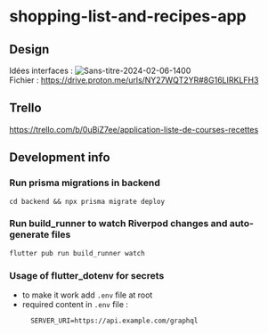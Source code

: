 # shopping-list-and-recipes-app

## Design

Idées interfaces :
![Sans-titre-2024-02-06-1400](https://github.com/theiereman/shopping-list-and-recipes-app/assets/141121240/7d24e4be-d335-41b1-b3e2-5bdd071d21cc)  
Fichier : https://drive.proton.me/urls/NY27WQT2YR#8G16LIRKLFH3

## Trello

https://trello.com/b/0uBiZ7ee/application-liste-de-courses-recettes

## Development info

### Run prisma migrations in backend

`cd backend && npx prisma migrate deploy`

### Run build_runner to watch Riverpod changes and auto-generate files

`flutter pub run build_runner watch`

### Usage of flutter_dotenv for secrets

- to make it work add `.env` file at root
- required content in `.env` file :
  ```
    SERVER_URI=https://api.example.com/graphql
  ```
